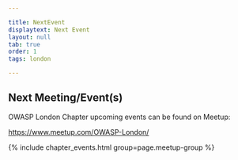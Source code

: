 ```yaml
---

title: NextEvent
displaytext: Next Event
layout: null
tab: true
order: 1
tags: london

---
```


## Next Meeting/Event(s)

OWASP London Chapter upcoming events can be found on Meetup:

https://www.meetup.com/OWASP-London/


{% include chapter_events.html group=page.meetup-group %}
